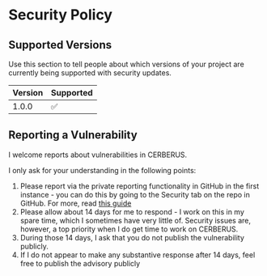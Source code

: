 # Security Policy

## Supported Versions

Use this section to tell people about which versions of your project are
currently being supported with security updates.

| Version | Supported          |
| ------- | ------------------ |
| 1.0.0   | ✅ |

## Reporting a Vulnerability

I welcome reports about vulnerabilities in CERBERUS.

I only ask for your understanding in the following points:

1. Please report via the private reporting functionality in GitHub in the first instance - you can do this by going to the Security tab on the repo in GitHub. For more, read [this guide](https://docs.github.com/en/code-security/security-advisories/guidance-on-reporting-and-writing-information-about-vulnerabilities/privately-reporting-a-security-vulnerability)
2. Please allow about 14 days for me to respond - I work on this in my spare time, which I sometimes have very little of. Security issues are, however, a top priority when I do get time to work on CERBERUS.
3. During those 14 days, I ask that you do not publish the vulnerability publicly.
4. If I do not appear to make any substantive response after 14 days, feel free to publish the advisory publicly
